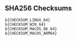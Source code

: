 ## SHA256 Checksums

```
${CHECKSUM_LINUX_64}
${CHECKSUM_WIN_64}
${CHECKSUM_MACOS_86_64}
${CHECKSUM_MACOS_ARM64}
```
